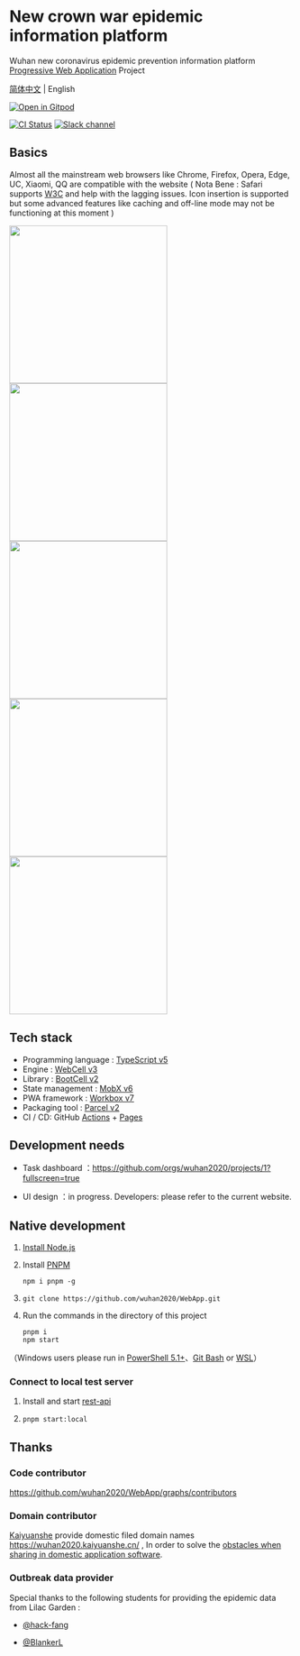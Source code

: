 # New crown war epidemic information platform

Wuhan new coronavirus epidemic prevention information platform [Progressive Web Application][1] Project

[简体中文](./README.md) | English

[![Open in Gitpod](https://gitpod.io/button/open-in-gitpod.svg)][2]

[![CI Status](https://github.com/wuhan2020/WebApp/actions/workflows/main.yml/badge.svg)][3]
[![Slack channel](https://img.shields.io/badge/Slack%20Channel-%23proj--front--pages-blue.svg)][4]

## Basics

Almost all the mainstream web browsers like Chrome, Firefox, Opera, Edge, UC, Xiaomi, QQ are compatible with the website ( Nota Bene : Safari supports [W3C][5] and help with the lagging issues. Icon insertion is supported but some advanced features like caching and off-line mode may not be functioning at this moment )

<img width="280" src="source/image/WuHan2020-PWA-0.jpg" />
<img width="280" src="source/image/WuHan2020-PWA-1.jpg" />
<img width="280" src="source/image/WuHan2020-PWA-2.jpg" />
<img width="280" src="source/image/WuHan2020-PWA-3.jpg" />
<img width="280" src="source/image/WuHan2020-PWA-4.jpg" />

## Tech stack

-   Programming language : [TypeScript v5][6]
-   Engine : [WebCell v3][7]
-   Library : [BootCell v2][8]
-   State management : [MobX v6][9]
-   PWA framework : [Workbox v7][10]
-   Packaging tool : [Parcel v2][11]
-   CI / CD: GitHub [Actions][12] + [Pages][13]

## Development needs

-   Task dashboard ：https://github.com/orgs/wuhan2020/projects/1?fullscreen=true

-   UI design ：in progress. Developers: please refer to the current website.

## Native development

1. [Install Node.js](https://nodejs.org/en/download/package-manager/)

2. Install [PNPM](https://pnpm.io/zh/)

    ```shell
    npm i pnpm -g
    ```

3. `git clone https://github.com/wuhan2020/WebApp.git`

4. Run the commands in the directory of this project

    ```shell
    pnpm i
    npm start
    ```

（Windows users please run in [PowerShell 5.1+][14]、[Git Bash][15] or [WSL][16]）

### Connect to local test server

1. Install and start [rest-api](https://github.com/wuhan2020/rest-api)

2. `pnpm start:local`

## Thanks

### Code contributor

https://github.com/wuhan2020/WebApp/graphs/contributors

### Domain contributor

[Kaiyuanshe][17] provide domestic filed domain names https://wuhan2020.kaiyuanshe.cn/ , In order to solve the [obstacles when sharing in domestic application software][18].

### Outbreak data provider

Special thanks to the following students for providing the epidemic data from Lilac Garden :

-   [@hack-fang](https://github.com/hack-fang/nCov/blob/master/API.md)

-   [@BlankerL](https://github.com/BlankerL/DXY-2019-nCoV-Crawler)

[1]: https://developers.google.cn/web/progressive-web-apps
[2]: https://gitpod.io/?autostart=true#https://github.com/wuhan2020/WebApp
[3]: https://github.com/wuhan2020/WebApp/actions/workflows/main.yml
[4]: https://app.slack.com/client/TT5U1VCPQ/CSTPXN533
[5]: https://www.w3.org/
[6]: https://typescriptlang.org
[7]: https://web-cell.dev/
[8]: https://web-cell.dev/BootCell/
[9]: https://mobx.js.org
[10]: https://developers.google.com/web/tools/workbox
[11]: https://parceljs.org
[12]: https://github.com/features/actions
[13]: https://pages.github.com/
[14]: https://docs.microsoft.com/zh-cn/powershell/scripting/learn/using-familiar-command-names?view=powershell-5.1
[15]: https://gitforwindows.org/#bash
[16]: https://docs.microsoft.com/en-us/windows/wsl/install-win10
[17]: https://kaiyuanshe.cn/
[18]: https://github.com/wuhan2020/WebApp/issues/21
